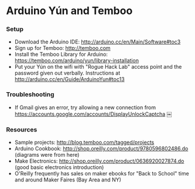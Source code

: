 Arduino Yún and Temboo
======================

### Setup

- Download the Arduino IDE: http://arduino.cc/en/Main/Software#toc3
- Sign up for Temboo: http://temboo.com
- Install the Temboo Library for Arduino: https://temboo.com/arduino/yun/library-installation
- Put your Yún on the wifi with "Rogue Hack Lab" access point and the password given out verbally.  Instructions at  http://arduino.cc/en/Guide/ArduinoYun#toc13

### Troubleshooting

- If Gmail gives an error, try allowing a new connection from https://accounts.google.com/accounts/DisplayUnlockCaptcha
￼
### Resources

- Sample projects: http://blog.temboo.com/tagged/projects
- Arduino Cookbook: http://shop.oreilly.com/product/9780596802486.do (diagrams were from here)
- Make Electronics: http://shop.oreilly.com/product/0636920027874.do (good basic electronics introduction)
- O'Reilly frequently has sales on maker ebooks for "Back to School" time and around Maker Faires (Bay Area and NY)
